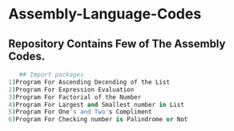 # Assembly-Language-Codes
## Repository Contains Few of The Assembly Codes.
   
   ```python
      ## Import packages
  1)Program For Ascending Decending of the List
  2)Program For Expression Evaluation
  3)Program For Factorial of the Number
  4)Program For Largest and Smallest number in List
  5)Program For One's and Two's Compliment
  6)Program For Checking number is Palindrome or Not
   ```

